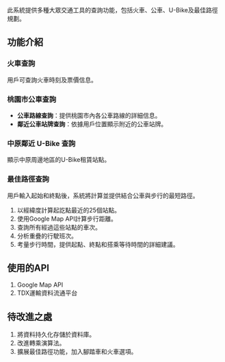此系統提供多種大眾交通工具的查詢功能，包括火車、公車、U-Bike及最佳路徑規劃。

功能介紹
----

### 火車查詢

用戶可查詢火車時刻及票價信息。

### 桃園市公車查詢

*   **公車路線查詢**：提供桃園市內各公車路線的詳細信息。
*   **鄰近公車站牌查詢**：依據用戶位置顯示附近的公車站牌。

### 中原鄰近 U-Bike 查詢

顯示中原周邊地區的U-Bike租賃站點。

### 最佳路徑查詢

用戶輸入起始和終點後，系統將計算並提供結合公車與步行的最短路徑。

1.  以經緯度計算起訖點最近的25個站點。
2.  使用Google Map API計算步行距離。
3.  查詢所有經過這些站點的車次。
4.  分析重疊的行駛班次。
5.  考量步行時間，提供起點、終點和搭乘等待時間的詳細建議。

使用的API
------

1.  Google Map API
2.  TDX運輸資料流通平台

待改進之處
-----

1.  將資料持久化存儲於資料庫。
2.  改進轉乘演算法。
3.  擴展最佳路徑功能，加入腳踏車和火車選項。
